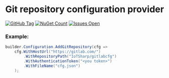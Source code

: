 # Git repository configuration provider
[![GitHub Tag](https://img.shields.io/github/tag/IoTSharp/Extensions.Configuration.GitRepository.svg?style=flat-square)](https://github.com/IoTSharp/Extensions.Configuration.GitRepository/releases)
[![NuGet Count](https://img.shields.io/nuget/dt/Extensions.Configuration.GitRepository.svg?style=flat-square)](https://www.nuget.org/packages/Extensions.Configuration.GitRepository/)
[![Issues Open](https://img.shields.io/github/issues/IoTSharp/Extensions.Configuration.GitRepository.svg?style=flat-square)](https://github.com/IoTSharp/Extensions.Configuration.GitRepository/issues)

### Example:

```csharp
builder.Configuration.AddGitRepository(cfg =>
    cfg.WithHostUrl("https://gitlab.com/")
        .WithRepositoryPath("IoTSharp/gitlabcfg")
        .WithAuthenticationToken("<you token>")
        .WithFileName("cfg.json")
    );
```
